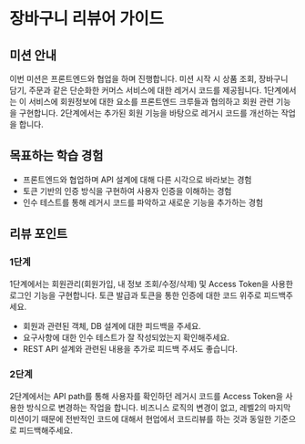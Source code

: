 # 장바구니 리뷰어 가이드

## 미션 안내
이번 미션은 프론트엔드와 협업을 하며 진행합니다. 미션 시작 시 상품 조회, 장바구니 담기, 주문과 같은 단순화한 커머스 서비스에 대한 레거시 코드를 제공됩니다. 1단계에서는 이 서비스에 회원정보에 대한 요소를 프론트엔드 크루들과 협의하고 회원 관련 기능을 구현합니다. 2단계에서는 추가된 회원 기능을 바탕으로 레거시 코드를 개선하는 작업을 합니다.   

## 목표하는 학습 경험
- 프론트엔드와 협업하며 API 설계에 대해 다른 시각으로 바라보는 경험
- 토큰 기반의 인증 방식을 구현하여 사용자 인증을 이해하는 경험
- 인수 테스트를 통해 레거시 코드를 파악하고 새로운 기능을 추가하는 경험

## 리뷰 포인트
### 1단계
1단계에서는 회원관리(회원가입, 내 정보 조회/수정/삭제) 및 Access Token을 사용한 로그인 기능을 구현합니다. 토큰 발급과 토큰을 통한 인증에 대한 코드 위주로 피드백주세요.
- 회원과 관련된 객체, DB 설계에 대한 피드백을 주세요.
- 요구사항에 대한 인수 테스트가 잘 작성되었는지 확인해주세요.
- REST API 설계와 관련된 내용을 추가로 피드백 주셔도 좋습니다.

### 2단계
2단계에서는 API path를 통해 사용자를 확인하던 레거시 코드를 Access Token을 사용한 방식으로 변경하는 작업을 합니다. 비즈니스 로직의 변경이 없고, 레벨2의 마지막 미션이기 때문에 전반적인 코드에 대해서 현업에서 코드리뷰를 하는 것과 동일한 기준으로 피드백해주세요.
